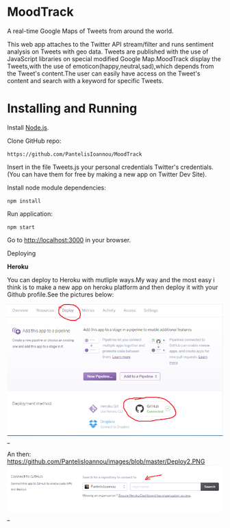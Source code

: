 # MoodTrack

A real-time Google Maps of Tweets from around the world.

This web app attaches to the Twitter API stream/filter and runs sentiment analysis on Tweets with geo data.
Tweets are published with the use of JavaScript libraries on special modified Google Map.MoodTrack display the Tweets,with the use of emoticon(happy,neutral,sad),which depends from the Tweet's content.The user can easily have access on the Tweet's content and search with a keyword for specific Tweets.

# Installing and Running

Install [Node.js](http://nodejs.org/).

Clone GitHub repo:

```
https://github.com/PantelisIoannou/MoodTrack
```
Insert in the file Tweets.js your personal credentials Twitter's credentials.(You can have them for free by making a new app on Twitter Dev Site).

Install node module dependencies:

```
npm install
```

Run application:

```
npm start
```
Go to [http://localhost:3000](http://localhost:3000) in your browser.

Deploying

**Heroku**

You can deploy to Heroku with mutliple ways.My way and the most easy i think is to make a new app on heroku platform and then deploy it with your Github profile.See the pictures below:

![](https://github.com/PantelisIoannou/images/blob/master/Deploy1.PNG) _

An then:
https://github.com/PantelisIoannou/images/blob/master/Deploy2.PNG
![](https://github.com/PantelisIoannou/images/blob/master/Deploy2.PNG) _

